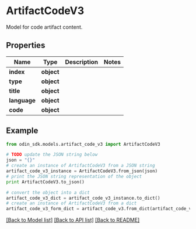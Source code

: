 # ArtifactCodeV3

Model for code artifact content.

## Properties

Name | Type | Description | Notes
------------ | ------------- | ------------- | -------------
**index** | **object** |  | 
**type** | **object** |  | 
**title** | **object** |  | 
**language** | **object** |  | 
**code** | **object** |  | 

## Example

```python
from odin_sdk.models.artifact_code_v3 import ArtifactCodeV3

# TODO update the JSON string below
json = "{}"
# create an instance of ArtifactCodeV3 from a JSON string
artifact_code_v3_instance = ArtifactCodeV3.from_json(json)
# print the JSON string representation of the object
print ArtifactCodeV3.to_json()

# convert the object into a dict
artifact_code_v3_dict = artifact_code_v3_instance.to_dict()
# create an instance of ArtifactCodeV3 from a dict
artifact_code_v3_form_dict = artifact_code_v3.from_dict(artifact_code_v3_dict)
```
[[Back to Model list]](../README.md#documentation-for-models) [[Back to API list]](../README.md#documentation-for-api-endpoints) [[Back to README]](../README.md)


